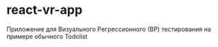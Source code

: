 # react-vr-app

Приложение для Визуального Регрессионного (ВР) тестирования на примере обычного Todolist
